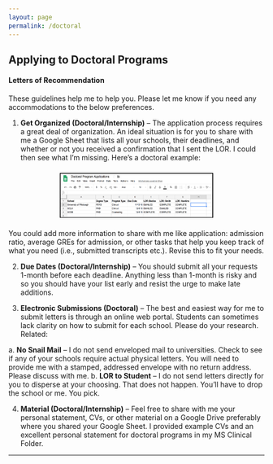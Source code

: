 ```yaml
---
layout: page
permalink: /doctoral
---
```


## Applying to Doctoral Programs
#### **Letters of Recommendation**

These guidelines help me to help you.  Please let me know if you need any accommodations to the below preferences.  

1. **Get Organized (Doctoral/Internship)** – The application process requires a great deal of organization.  An ideal situation is for you to share with me a Google Sheet that lists all your schools, their deadlines, and whether or not you received a confirmation that I sent the LOR. I could then see what I’m missing. Here’s a doctoral example:

<center>
<img src="https://raw.githubusercontent.com/CLU-MSCP/bedics/master/public/excel.png" alt="Cover" align="center" style="width: 60%; height: 60%; margin:8px">
</center> 
 
You could add more information to share with me like application: admission ratio, average GREs for admission, or other tasks that help you keep track of what you need (i.e., submitted transcripts etc.). Revise this to fit your needs.

2.	**Due Dates (Doctoral/Internship)** – You should submit all your requests 1-month before each deadline. Anything less than 1-month is risky and so you should have your list early and resist the urge to make late additions.  

3. **Electronic Submissions (Doctoral)** – The best and easiest way for me to submit letters is through an online web portal.  Students can sometimes lack clarity on how to submit for each school.  Please do your research. Related:

  a. **No Snail Mail** – I do not send enveloped mail to universities. Check to see if any of your schools require actual physical letters. You will need to provide me with a stamped, addressed envelope with no return address. Please discuss with me.
  b.	**LOR to Student** – I do not send letters directly for you to disperse at your choosing. That does not happen.  You’ll have to drop the school or me.  You pick. 

4.	**Material (Doctoral/Internship)** – Feel free to share with me your personal statement, CVs, or other material on a Google Drive preferably where you shared your Google Sheet.  I provided example CVs and an excellent personal statement for doctoral programs in my MS Clinical Folder. 

*****